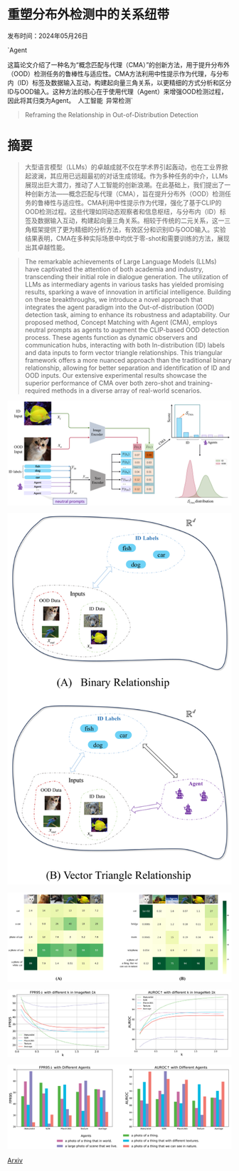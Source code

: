 # 重塑分布外检测中的关系纽带

发布时间：2024年05月26日

`Agent

这篇论文介绍了一种名为“概念匹配与代理（CMA）”的创新方法，用于提升分布外（OOD）检测任务的鲁棒性与适应性。CMA方法利用中性提示作为代理，与分布内（ID）标签及数据输入互动，构建起向量三角关系，以更精细的方式分析和区分ID与OOD输入。这种方法的核心在于使用代理（Agent）来增强OOD检测过程，因此将其归类为Agent。` `人工智能` `异常检测`

> Reframing the Relationship in Out-of-Distribution Detection

# 摘要

> 大型语言模型（LLMs）的卓越成就不仅在学术界引起轰动，也在工业界掀起波澜，其应用已远超最初的对话生成领域。作为多种任务的中介，LLMs展现出巨大潜力，推动了人工智能的创新浪潮。在此基础上，我们提出了一种创新方法——概念匹配与代理（CMA），旨在提升分布外（OOD）检测任务的鲁棒性与适应性。CMA利用中性提示作为代理，强化了基于CLIP的OOD检测过程。这些代理如同动态观察者和信息枢纽，与分布内（ID）标签及数据输入互动，构建起向量三角关系。相较于传统的二元关系，这一三角框架提供了更为精细的分析方法，有效区分和识别ID与OOD输入。实验结果表明，CMA在多种实际场景中均优于零-shot和需要训练的方法，展现出其卓越性能。

> The remarkable achievements of Large Language Models (LLMs) have captivated the attention of both academia and industry, transcending their initial role in dialogue generation. The utilization of LLMs as intermediary agents in various tasks has yielded promising results, sparking a wave of innovation in artificial intelligence. Building on these breakthroughs, we introduce a novel approach that integrates the agent paradigm into the Out-of-distribution (OOD) detection task, aiming to enhance its robustness and adaptability. Our proposed method, Concept Matching with Agent (CMA), employs neutral prompts as agents to augment the CLIP-based OOD detection process. These agents function as dynamic observers and communication hubs, interacting with both In-distribution (ID) labels and data inputs to form vector triangle relationships. This triangular framework offers a more nuanced approach than the traditional binary relationship, allowing for better separation and identification of ID and OOD inputs. Our extensive experimental results showcase the superior performance of CMA over both zero-shot and training-required methods in a diverse array of real-world scenarios.

![重塑分布外检测中的关系纽带](../../../paper_images/2405.16766/x1.png)

![重塑分布外检测中的关系纽带](../../../paper_images/2405.16766/x2.png)

![重塑分布外检测中的关系纽带](../../../paper_images/2405.16766/x3.png)

![重塑分布外检测中的关系纽带](../../../paper_images/2405.16766/x4.png)

![重塑分布外检测中的关系纽带](../../../paper_images/2405.16766/x5.png)

[Arxiv](https://arxiv.org/abs/2405.16766)